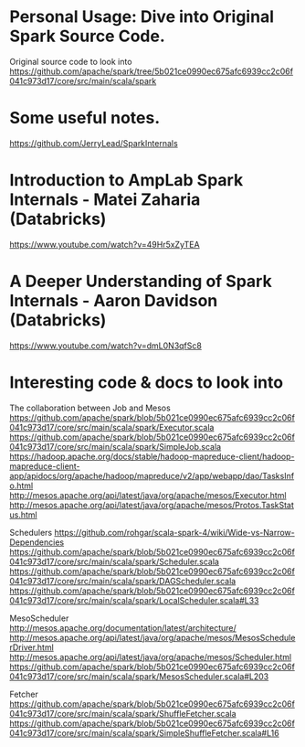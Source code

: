 # Personal Usage: Dive into Original Spark Source Code.
Original source code to look into
https://github.com/apache/spark/tree/5b021ce0990ec675afc6939cc2c06f041c973d17/core/src/main/scala/spark

# Some useful notes.
https://github.com/JerryLead/SparkInternals

# Introduction to AmpLab Spark Internals - Matei Zaharia (Databricks)
https://www.youtube.com/watch?v=49Hr5xZyTEA

# A Deeper Understanding of Spark Internals - Aaron Davidson (Databricks)
https://www.youtube.com/watch?v=dmL0N3qfSc8

# Interesting code & docs to look into
The collaboration between Job and Mesos
https://github.com/apache/spark/blob/5b021ce0990ec675afc6939cc2c06f041c973d17/core/src/main/scala/spark/Executor.scala
https://github.com/apache/spark/blob/5b021ce0990ec675afc6939cc2c06f041c973d17/core/src/main/scala/spark/SimpleJob.scala
https://hadoop.apache.org/docs/stable/hadoop-mapreduce-client/hadoop-mapreduce-client-app/apidocs/org/apache/hadoop/mapreduce/v2/app/webapp/dao/TasksInfo.html
http://mesos.apache.org/api/latest/java/org/apache/mesos/Executor.html
http://mesos.apache.org/api/latest/java/org/apache/mesos/Protos.TaskStatus.html

Schedulers 
https://github.com/rohgar/scala-spark-4/wiki/Wide-vs-Narrow-Dependencies
https://github.com/apache/spark/blob/5b021ce0990ec675afc6939cc2c06f041c973d17/core/src/main/scala/spark/Scheduler.scala
https://github.com/apache/spark/blob/5b021ce0990ec675afc6939cc2c06f041c973d17/core/src/main/scala/spark/DAGScheduler.scala
https://github.com/apache/spark/blob/5b021ce0990ec675afc6939cc2c06f041c973d17/core/src/main/scala/spark/LocalScheduler.scala#L33


MesoScheduler
http://mesos.apache.org/documentation/latest/architecture/
http://mesos.apache.org/api/latest/java/org/apache/mesos/MesosSchedulerDriver.html
http://mesos.apache.org/api/latest/java/org/apache/mesos/Scheduler.html
https://github.com/apache/spark/blob/5b021ce0990ec675afc6939cc2c06f041c973d17/core/src/main/scala/spark/MesosScheduler.scala#L203


Fetcher
https://github.com/apache/spark/blob/5b021ce0990ec675afc6939cc2c06f041c973d17/core/src/main/scala/spark/ShuffleFetcher.scala
https://github.com/apache/spark/blob/5b021ce0990ec675afc6939cc2c06f041c973d17/core/src/main/scala/spark/SimpleShuffleFetcher.scala#L16


